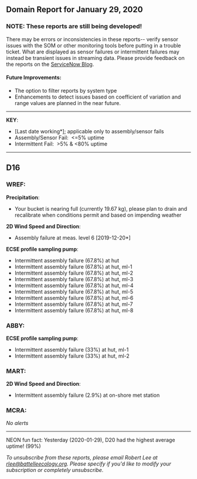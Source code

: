## Domain Report for January 29, 2020


### NOTE: These reports are still being developed!
There may be errors or inconsistencies in these reports-- verify sensor issues with the SOM or other monitoring tools before putting in a trouble ticket. What are displayed as sensor failures or intermittent failures may instead be transient issues in streaming data.
Please provide feedback on the reports on the [ServiceNow Blog](https://neon.service-now.com/community?id=community_blog&sys_id=9b4fbe8adbed734017ecf9041d9619be).

#### Future Improvements: 
 - The option to filter reports by system type 
 - Enhancements to detect issues based on coefficient of variation and range values are planned in the near future.

***

**KEY**:

 - [Last date working*]; applicable only to assembly/sensor fails
 - Assembly/Sensor Fail:&nbsp;&nbsp;<=5% uptime
 - Intermittent Fail:&nbsp;&nbsp;>5% & <80% uptime

***
## D16

### WREF:

**Precipitation**:
 - Your bucket is nearing full (currently 19.67 kg), please plan to drain and recalibrate when conditions permit and based on impending weather

**2D Wind Speed and Direction**:
 - Assembly failure at meas. level 6 [2019-12-20*]

**ECSE profile sampling pump**:
 - Intermittent assembly failure (67.8%) at hut
 - Intermittent assembly failure (67.8%) at hut, ml-1
 - Intermittent assembly failure (67.8%) at hut, ml-2
 - Intermittent assembly failure (67.8%) at hut, ml-3
 - Intermittent assembly failure (67.8%) at hut, ml-4
 - Intermittent assembly failure (67.8%) at hut, ml-5
 - Intermittent assembly failure (67.8%) at hut, ml-6
 - Intermittent assembly failure (67.8%) at hut, ml-7
 - Intermittent assembly failure (67.8%) at hut, ml-8

### ABBY:

**ECSE profile sampling pump**:
 - Intermittent assembly failure (33%) at hut, ml-1
 - Intermittent assembly failure (33%) at hut, ml-2

### MART:

**2D Wind Speed and Direction**:
 - Intermittent assembly failure (2.9%) at on-shore met station

### MCRA:

_No alerts_

***
NEON fun fact: Yesterday (2020-01-29), D20 had the highest average uptime! (99%)

_To unsubscribe from these reports, please email Robert Lee at rlee@battelleecology.org. Please specify if you'd like to modify your subscription or completely unsubscribe._
